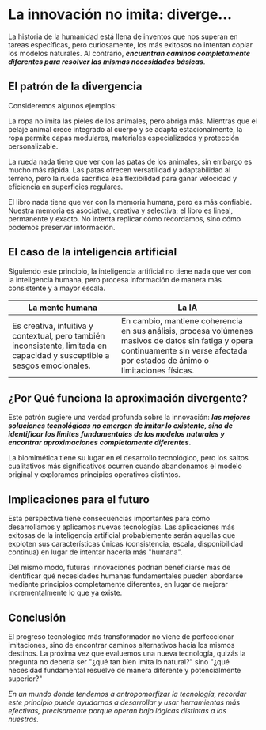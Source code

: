 # La innovación no imita: diverge...

La historia de la humanidad está llena de inventos que nos superan en tareas específicas, pero curiosamente, los más exitosos no intentan copiar los modelos naturales. Al contrario, ***encuentran caminos completamente diferentes para resolver las mismas necesidades básicas***.

## El patrón de la divergencia

Consideremos algunos ejemplos:

La ropa no imita las pieles de los animales, pero abriga más. Mientras que el pelaje animal crece integrado al cuerpo y se adapta estacionalmente, la ropa permite capas modulares, materiales especializados y protección personalizable.

La rueda nada tiene que ver con las patas de los animales, sin embargo es mucho más rápida. Las patas ofrecen versatilidad y adaptabilidad al terreno, pero la rueda sacrifica esa flexibilidad para ganar velocidad y eficiencia en superficies regulares.

El libro nada tiene que ver con la memoria humana, pero es más confiable. Nuestra memoria es asociativa, creativa y selectiva; el libro es lineal, permanente y exacto. No intenta replicar cómo recordamos, sino cómo podemos preservar información.

## El caso de la inteligencia artificial

Siguiendo este principio, la inteligencia artificial no tiene nada que ver con la inteligencia humana, pero procesa información de manera más consistente y a mayor escala.

|La mente humana|La IA|
|-|-|
|Es creativa, intuitiva y contextual, pero también inconsistente, limitada en capacidad y susceptible a sesgos emocionales.|En cambio, mantiene coherencia en sus análisis, procesa volúmenes masivos de datos sin fatiga y opera continuamente sin verse afectada por estados de ánimo o limitaciones físicas.|

## ¿Por Qué funciona la aproximación divergente?

Este patrón sugiere una verdad profunda sobre la innovación: ***las mejores soluciones tecnológicas no emergen de imitar lo existente, sino de identificar los límites fundamentales de los modelos naturales y encontrar aproximaciones completamente diferentes***.

La biomimética tiene su lugar en el desarrollo tecnológico, pero los saltos cualitativos más significativos ocurren cuando abandonamos el modelo original y exploramos principios operativos distintos.

## Implicaciones para el futuro

Esta perspectiva tiene consecuencias importantes para cómo desarrollamos y aplicamos nuevas tecnologías. Las aplicaciones más exitosas de la inteligencia artificial probablemente serán aquellas que exploten sus características únicas (consistencia, escala, disponibilidad continua) en lugar de intentar hacerla más "humana".

Del mismo modo, futuras innovaciones podrían beneficiarse más de identificar qué necesidades humanas fundamentales pueden abordarse mediante principios completamente diferentes, en lugar de mejorar incrementalmente lo que ya existe.

## Conclusión

El progreso tecnológico más transformador no viene de perfeccionar imitaciones, sino de encontrar caminos alternativos hacia los mismos destinos. La próxima vez que evaluemos una nueva tecnología, quizás la pregunta no debería ser "¿qué tan bien imita lo natural?" sino "¿qué necesidad fundamental resuelve de manera diferente y potencialmente superior?"

*En un mundo donde tendemos a antropomorfizar la tecnología, recordar este principio puede ayudarnos a desarrollar y usar herramientas más efectivas, precisamente porque operan bajo lógicas distintas a las nuestras.*
